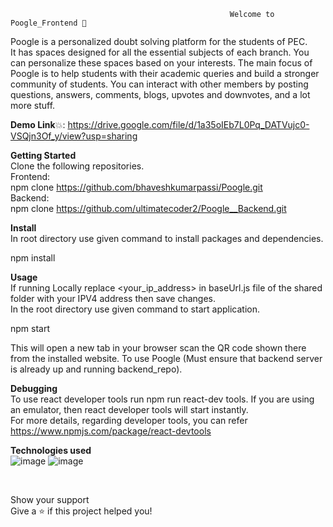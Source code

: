                                                      Welcome to Poogle_Frontend 🙏

Poogle is a personalized doubt solving platform for the students of PEC. <br />
It has spaces designed for all the essential subjects of each branch. You can personalize these spaces based on your interests. The main focus of Poogle is to help students with their academic queries and build a stronger community of students. You can interact with other members by posting questions, answers, comments, blogs, upvotes and downvotes, and a lot more stuff.</br>

**Demo Link**💥: https://drive.google.com/file/d/1a35oIEb7L0Pq_DATVujc0-VSQjn3Of_y/view?usp=sharing

**Getting Started** <br/>
Clone the following repositories. <br />
Frontend: <br />
npm clone https://github.com/bhaveshkumarpassi/Poogle.git <br />
Backend: <br />
npm clone https://github.com/ultimatecoder2/Poogle__Backend.git <br />

**Install**<br/>
In root directory use given command to install packages and dependencies.<br />

npm install

**Usage**<br/>
If running Locally replace <your_ip_address> in baseUrl.js file of the shared folder with your IPV4 address then save changes.<br />
In the root directory use given  command to start application.<br />

npm start

This will open a new tab in your browser scan the QR code shown there from the installed website. To use Poogle (Must ensure that backend server is already up and running backend_repo).<br />

**Debugging** <br />
To use react developer tools run npm run react-dev tools. If you are using an emulator, then react developer tools will start instantly. <br />
For more details, regarding developer tools, you can refer https://www.npmjs.com/package/react-devtools<br />

**Technologies used** <br/>
![image](https://user-images.githubusercontent.com/60098687/118388070-dd7bb900-b63f-11eb-8f7a-cf9d5a165227.png)
![image](https://user-images.githubusercontent.com/60098687/118388079-e7052100-b63f-11eb-8f4c-7856086b06ad.png)


 <br />
  
Show your support<br/>
Give a ⭐️ if this project helped you!<br/>

